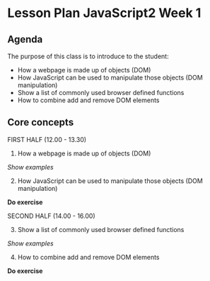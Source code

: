 # Lesson Plan JavaScript2 Week 1

## Agenda

The purpose of this class is to introduce to the student:

- How a webpage is made up of objects (DOM)
- How JavaScript can be used to manipulate those objects (DOM manipulation)
- Show a list of commonly used browser defined functions
- How to combine add and remove DOM elements

## Core concepts

FIRST HALF (12.00 - 13.30)

1. How a webpage is made up of objects (DOM)

_Show examples_

2. How JavaScript can be used to manipulate those objects (DOM manipulation)

**Do exercise**

SECOND HALF (14.00 - 16.00)

3. Show a list of commonly used browser defined functions

_Show examples_

4. How to combine add and remove DOM elements

**Do exercise**
